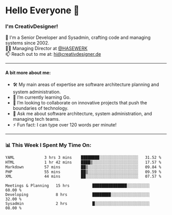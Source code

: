 # Hello Everyone 👋

### I'm CreativDesigner!

🔭 I'm a Senior Developer and Sysadmin, crafting code and managing systems since 2002.  
👨‍💼 Managing Director at [@HASEWERK](https://github.com/HASEWERK)  
📫 Reach out to me at: [hi@creativdesigner.de](mailto:hi@creativdesigner.de)  

---

#### A bit more about me:

- 🛠 My main areas of expertise are software architecture planning and system administration.
- 🌱 I’m currently learning Go.
- 👯 I’m looking to collaborate on innovative projects that push the boundaries of technology.
- 💬 Ask me about software architecture, system administration, and managing tech teams.
- ⚡ Fun fact: I can type over 120 words per minute!  

---

### 📊 **This Week I Spent My Time On:**

<!--START_SECTION:waka-->

```txt
YAML             3 hrs 3 mins    ████████░░░░░░░░░░░░░░░░░   31.52 %
HTML             1 hr 42 mins    ████▒░░░░░░░░░░░░░░░░░░░░   17.57 %
Markdown         57 mins         ██▒░░░░░░░░░░░░░░░░░░░░░░   09.84 %
PHP              55 mins         ██▒░░░░░░░░░░░░░░░░░░░░░░   09.59 %
XML              44 mins         ██░░░░░░░░░░░░░░░░░░░░░░░   07.57 %
```

<!--END_SECTION:waka-->

```text
Meetings & Planning   15 hrs          ███████████████░░░░░░░░░░   60.00 % 
Developing            8 hrs           ████████░░░░░░░░░░░░░░░░░   32.00 % 
Sysadmin              2 hrs           █░░░░░░░░░░░░░░░░░░░░░░░░   08.00 %

